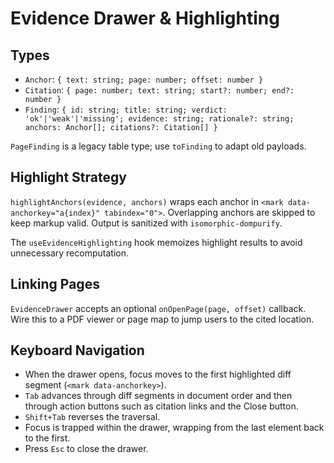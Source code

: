 # Evidence Drawer & Highlighting

## Types

- `Anchor`: `{ text: string; page: number; offset: number }`
- `Citation`: `{ page: number; text: string; start?: number; end?: number }`
- `Finding`: `{ id: string; title: string; verdict: 'ok'|'weak'|'missing'; evidence: string; rationale?: string; anchors: Anchor[]; citations?: Citation[] }`

`PageFinding` is a legacy table type; use `toFinding` to adapt old payloads.

## Highlight Strategy

`highlightAnchors(evidence, anchors)` wraps each anchor in `<mark data-anchorkey="a{index}" tabindex="0">`. Overlapping anchors are skipped to keep markup valid. Output is sanitized with `isomorphic-dompurify`.

The `useEvidenceHighlighting` hook memoizes highlight results to avoid unnecessary recomputation.

## Linking Pages

`EvidenceDrawer` accepts an optional `onOpenPage(page, offset)` callback. Wire this to a PDF viewer or page map to jump users to the cited location.

## Keyboard Navigation

- When the drawer opens, focus moves to the first highlighted diff segment (`<mark data-anchorkey>`).
- `Tab` advances through diff segments in document order and then through action buttons such as citation links and the Close button.
- `Shift+Tab` reverses the traversal.
- Focus is trapped within the drawer, wrapping from the last element back to the first.
- Press `Esc` to close the drawer.

